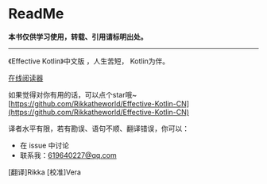 # ReadMe

**本书仅供学习使用，转载、引用请标明出处。**

****

《Effective Kotlin》中文版 ，人生苦短， Kotlin为伴。

[在线阅读器](https://rikka-2.gitbook.io/effective\_kotlin\_zhcn/)



如果觉得对你有用的话，可以点个star哦\~   [https://github.com/Rikkatheworld/Effective-Kotlin-CN](https://github.com/Rikkatheworld/Effective-Kotlin-CN)

译者水平有限，若有勘误、语句不顺、翻译错误，你可以：

* 在 issue 中讨论
* 联系我：619640227@qq.com

\[翻译]Rikka \[校准]Vera
